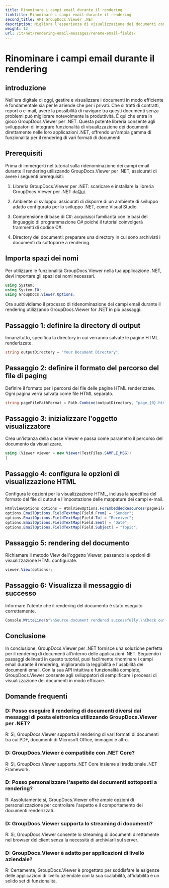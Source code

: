```yaml
---
title: Rinominare i campi email durante il rendering
linktitle: Rinominare i campi email durante il rendering
second_title: API GroupDocs.Viewer .NET
description: Migliora l'esperienza di visualizzazione dei documenti con GroupDocs.Viewer per .NET. Visualizza e personalizza le email senza problemi.
weight: 12
url: /it/net/rendering-email-messages/rename-email-fields/
---
```


# Rinominare i campi email durante il rendering

## introduzione

Nell'era digitale di oggi, gestire e visualizzare i documenti in modo efficiente è fondamentale sia per le aziende che per i privati. Che si tratti di contratti, report o e-mail, avere la possibilità di navigare tra questi documenti senza problemi può migliorare notevolmente la produttività. È qui che entra in gioco GroupDocs.Viewer per .NET. Questa potente libreria consente agli sviluppatori di integrare funzionalità di visualizzazione dei documenti direttamente nelle loro applicazioni .NET, offrendo un'ampia gamma di funzionalità per il rendering di vari formati di documenti.

## Prerequisiti

Prima di immergerti nel tutorial sulla ridenominazione dei campi email durante il rendering utilizzando GroupDocs.Viewer per .NET, assicurati di avere i seguenti prerequisiti:

1.  Libreria GroupDocs.Viewer per .NET: scaricare e installare la libreria GroupDocs.Viewer per .NET da[Qui](https://releases.groupdocs.com/viewer/net/).

2. Ambiente di sviluppo: assicurati di disporre di un ambiente di sviluppo adatto configurato per lo sviluppo .NET, come Visual Studio.

3. Comprensione di base di C#: acquisisci familiarità con le basi del linguaggio di programmazione C# poiché il tutorial coinvolgerà frammenti di codice C#.

4. Directory dei documenti: preparare una directory in cui sono archiviati i documenti da sottoporre a rendering.

## Importa spazi dei nomi

Per utilizzare le funzionalità GroupDocs.Viewer nella tua applicazione .NET, devi importare gli spazi dei nomi necessari.

```csharp
using System;
using System.IO;
using GroupDocs.Viewer.Options;
```

Ora suddividiamo il processo di ridenominazione dei campi email durante il rendering utilizzando GroupDocs.Viewer for .NET in più passaggi:

## Passaggio 1: definire la directory di output

Innanzitutto, specifica la directory in cui verranno salvate le pagine HTML renderizzate.

```csharp
string outputDirectory = "Your Document Directory";
```

## Passaggio 2: definire il formato del percorso del file di paging

Definire il formato per i percorsi dei file delle pagine HTML renderizzate. Ogni pagina verrà salvata come file HTML separato.

```csharp
string pageFilePathFormat = Path.Combine(outputDirectory, "page_{0}.html");
```

## Passaggio 3: inizializzare l'oggetto visualizzatore

Crea un'istanza della classe Viewer e passa come parametro il percorso del documento da visualizzare.

```csharp
using (Viewer viewer = new Viewer(TestFiles.SAMPLE_MSG))
{
```

## Passaggio 4: configura le opzioni di visualizzazione HTML

Configura le opzioni per la visualizzazione HTML, inclusa la specifica del formato del file di output e l'impostazione delle mappature dei campi e-mail.

```csharp
HtmlViewOptions options = HtmlViewOptions.ForEmbeddedResources(pageFilePathFormat);
options.EmailOptions.FieldTextMap[Field.From] = "Sender";
options.EmailOptions.FieldTextMap[Field.To] = "Receiver";
options.EmailOptions.FieldTextMap[Field.Sent] = "Date";
options.EmailOptions.FieldTextMap[Field.Subject] = "Topic";
```

## Passaggio 5: rendering del documento

Richiamare il metodo View dell'oggetto Viewer, passando le opzioni di visualizzazione HTML configurate.

```csharp
viewer.View(options);
```

## Passaggio 6: Visualizza il messaggio di successo

Informare l'utente che il rendering del documento è stato eseguito correttamente.

```csharp
Console.WriteLine($"\nSource document rendered successfully.\nCheck output in {outputDirectory}.");
```

## Conclusione

In conclusione, GroupDocs.Viewer per .NET fornisce una soluzione perfetta per il rendering di documenti all'interno delle applicazioni .NET. Seguendo i passaggi delineati in questo tutorial, puoi facilmente rinominare i campi email durante il rendering, migliorando la leggibilità e l'usabilità dei documenti email. Con la sua API intuitiva e funzionalità complete, GroupDocs.Viewer consente agli sviluppatori di semplificare i processi di visualizzazione dei documenti in modo efficace.

## Domande frequenti

### D: Posso eseguire il rendering di documenti diversi dai messaggi di posta elettronica utilizzando GroupDocs.Viewer per .NET?

R: Sì, GroupDocs.Viewer supporta il rendering di vari formati di documenti tra cui PDF, documenti di Microsoft Office, immagini e altro.

### D: GroupDocs.Viewer è compatibile con .NET Core?

R: Sì, GroupDocs.Viewer supporta .NET Core insieme al tradizionale .NET Framework.

### D: Posso personalizzare l'aspetto dei documenti sottoposti a rendering?

R: Assolutamente sì, GroupDocs.Viewer offre ampie opzioni di personalizzazione per controllare l'aspetto e il comportamento dei documenti renderizzati.

### D: GroupDocs.Viewer supporta lo streaming di documenti?

R: Sì, GroupDocs.Viewer consente lo streaming di documenti direttamente nel browser del client senza la necessità di archiviarli sul server.

### D: GroupDocs.Viewer è adatto per applicazioni di livello aziendale?

R: Certamente, GroupDocs.Viewer è progettato per soddisfare le esigenze delle applicazioni di livello aziendale con la sua scalabilità, affidabilità e un solido set di funzionalità.

